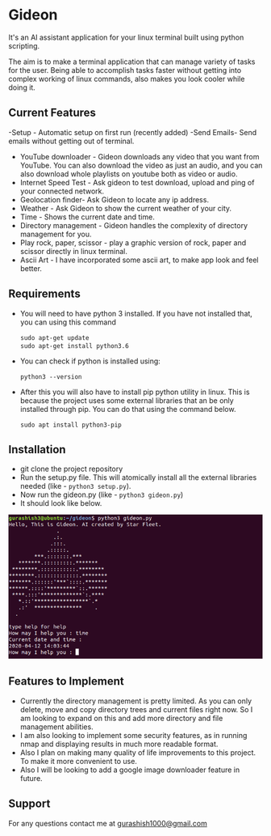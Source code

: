 # Gideon

It's an AI assistant application for your linux terminal built using python scripting. 

The aim is to make a terminal application that can manage variety of tasks for the user. Being able to accomplish tasks faster without getting into complex working of linux commands, also makes you look cooler while doing it. 

## Current Features 

-Setup - Automatic setup on first run (recently added) 
-Send Emails- Send emails without getting out of terminal.
- YouTube downloader - Gideon downloads any video that you want from YouTube. You can also download the video as just an audio, and you can also download whole playlists on youtube both as video or audio.
- Internet Speed Test - Ask gideon to test download, upload and ping of your connected network.
- Geolocation finder- Ask Gideon to locate any ip address. 
- Weather - Ask Gideon to show the current weather of your city.
- Time - Shows the current date and time.
- Directory management - Gideon handles the complexity of directory management for you.
- Play rock, paper, scissor - play a graphic version of rock, paper and scissor directly in linux terminal. 
- Ascii Art - I have incorporated some ascii art,  to make app look and feel better. 

## Requirements

- You will need to have python 3 installed. If you have not installed that, you can using this command

  ```
  sudo apt-get update
  sudo apt-get install python3.6
  ```

- You can check if python is installed using:

  ```
  python3 --version
  ```

- After this you will also have to install pip python utility in linux. This is because the project uses some external libraries that an be only installed through pip. You can do that using the command below. 

  ```
  sudo apt install python3-pip
  ```

## Installation

- git clone the project repository
- Run the setup.py file. This will atomically install all the external libraries needed (like - `python3 setup.py`).
- Now run the gideon.py (like - `python3 gideon.py`)
- It should look like below. 

<img src="images/start.PNG"  >	

## Features to Implement

- Currently the directory management is pretty limited. As you can only delete, move and copy directory trees and current files right now. So I am looking to expand on this and add more directory and file management abilities.
- I am also looking to implement some security features, as in running nmap and displaying results in much more readable format. 
- Also I plan on making many quality of life improvements to this project. To make it more convenient to use. 
- Also I will be looking to add a google image downloader feature in future. 

## Support

For any questions contact  me at gurashish1000@gmail.com
